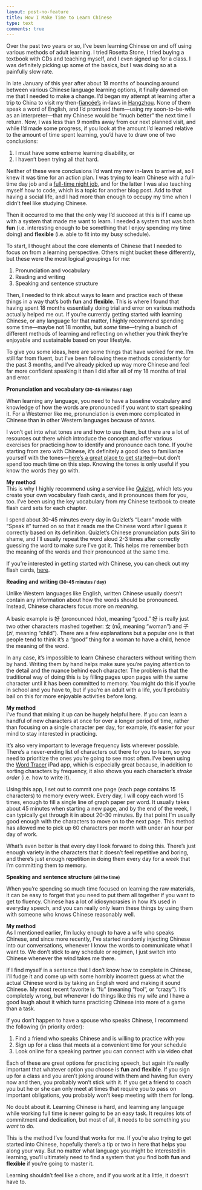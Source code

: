 ```yaml
---
layout: post-no-feature
title: How I Make Time to Learn Chinese
type: text
comments: true
---
```


<p>Over the past two years or so, I’ve been learning Chinese on and off using various methods of adult learning. I tried Rosetta Stone, I tried buying a textbook with CDs and teaching myself, and I even signed up for a class. I was definitely picking up some of the basics, but I was doing so at a painfully slow rate.</p>&#13;
<p>In late January of this year after about 18 months of bouncing around between various Chinese language learning options, it finally dawned on me that I needed to make a change. I’d began my attempt at learning after a trip to China to visit my then-<a href="http://ying.tumblr.com/" target="_blank">fiancée’s</a> in-laws in <a href="http://en.wikipedia.org/wiki/Hangzhou" target="_blank">Hangzhou</a>. None of them speak a word of English, and I’d promised them—using my soon-to-be-wife as an interpreter—that my Chinese would be “much better” the next time I return. Now, I was less than 9 months away from our next planned visit, and while I’d made some progress, if you look at the amount I’d learned relative to the amount of time spent learning, you’d have to draw one of two conclusions:</p>&#13;
<ol><li>I must have some extreme learning disability, or</li>&#13;
<li>I haven’t been trying all that hard.</li>&#13;
</ol><p>Neither of these were conclusions I’d want my new in-laws to arrive at, so I knew it was time for an action plan. I was trying to learn Chinese with a full-time day job and a <a href="http://shoflow.com/" target="_blank">full-time night job</a>, and for the latter I was also teaching myself how to code, which is a topic for another blog post. Add to that having a social life, and I had more than enough to occupy my time when I didn’t feel like studying Chinese.</p>&#13;
<p>Then it occurred to me that the only way I’d succeed at this is if I came up with a system that made me want to learn. I needed a system that was both <strong>fun</strong> (i.e. interesting enough to be something that I enjoy spending my time doing) and <strong>flexible</strong> (i.e. able to fit into my busy schedule).</p>&#13;
<p>To start, I thought about the core elements of Chinese that I needed to focus on from a learning perspective. Others might bucket these differently, but these were the most logical groupings for me:</p>&#13;
<ol><li>Pronunciation and vocabulary</li>&#13;
<li>Reading and writing</li>&#13;
<li>Speaking and sentence structure</li>&#13;
</ol><p>Then, I needed to think about ways to learn and practice each of these things in a way that’s both <strong>fun</strong> and <strong>flexible</strong>. This is where I found that having spent 18 months essentially doing trial and error on various methods actually helped me out. If you’re currently getting started with learning Chinese, or any language for that matter, I highly recommend spending some time—maybe not 18 months, but <em>some</em> time—trying a bunch of different methods of learning and reflecting on whether you think they’re enjoyable and sustainable based on your lifestyle.</p>&#13;
<p>To give you some ideas, here are some things that have worked for me. I’m still far from fluent, but I’ve been following these methods consistently for the past 3 months, and I’ve already picked up way more Chinese and feel far more confident speaking it than I did after all of my 18 months of trial and error.</p>&#13;
<p><strong>Pronunciation and vocabulary <small>(30-45 minutes / day)</small></strong></p>&#13;
<p>When learning any language, you need to have a baseline vocabulary and knowledge of how the words are pronounced if you want to start speaking it. For a Westerner like me, pronunciation is even more complicated in Chinese than in other Western languages because of <em>tones</em>.</p>&#13;
<p>I won’t get into what tones are and how to use them, but there are a lot of resources out there which introduce the concept and offer various exercises for practicing how to identify and pronounce each tone. If you’re starting from zero with Chinese, it’s definitely a good idea to familiarize yourself with the tones—<a href="http://mandarin.about.com/od/pronunciation/a/tones.htm" target="_blank">here’s a great place to get started</a>—but don’t spend too much time on this step. Knowing the tones is only useful if you know the words they go with.</p>&#13;
<p><strong>My method</strong> <br /> This is why I highly recommend using a service like <a href="http://www.quizlet.com/" target="_blank">Quizlet</a>, which lets you create your own vocabulary flash cards, and it pronounces them for you, too. I’ve been using the key vocabulary from my Chinese textbook to create flash card sets for each chapter.</p>&#13;
<p>I spend about 30-45 minutes every day in Quizlet’s “Learn” mode with “Speak it” turned on so that it reads me the Chinese word after I guess it correctly based on its definition. Quizlet’s Chinese pronunciation puts Siri to shame, and I’ll usually repeat the word aloud 2-3 times after correctly guessing the word to make sure I’ve got it. This helps me remember both the meaning of the words and their pronounced at the same time.</p>&#13;
<p>If you’re interested in getting started with Chinese, you can check out my flash cards, <a href="http://quizlet.com/user/seanoliver/" target="_blank">here</a>.</p>&#13;
<p><strong>Reading and writing <small>(30-45 minutes / day)</small></strong></p>&#13;
<p>Unlike Western languages like English, written Chinese usually doesn’t contain any information about how the words should be pronounced. Instead, Chinese characters focus more on <em>meaning</em>.</p>&#13;
<p>A basic example is 好 (pronounced <em>hǎo</em>), meaning “good.” 好 is really just two other characters mashed together: 女 (<em>nǚ</em>, meaning “woman”) and 子 (<em>zi</em>, meaning “child”). There are a few explanations but a popular one is that people tend to think it’s a “good” thing for a woman to have a child, hence the meaning of the word.</p>&#13;
<p>In any case, it’s impossible to learn Chinese characters without writing them by hand. Writing them by hand helps make sure you’re paying attention to the detail and the nuance behind each character. The problem is that the traditional way of doing this is by filling pages upon pages with the same character until it has been committed to memory. You might do this if you’re in school and you have to, but if you’re an adult with a life, you’ll probably bail on this for more enjoyable activities before long.</p>&#13;
<p><strong>My method</strong> <br /> I’ve found that mixing it up can be hugely helpful here. If you can learn a handful of new characters at once for over a longer period of time, rather than focusing on a single character per day, for example, it’s easier for your mind to stay interested in practicing.</p>&#13;
<p>It’s also very important to leverage frequency lists wherever possible. There’s a never-ending list of characters out there for you to learn, so you need to prioritize the ones you’re going to see most often. I’ve been using the <a href="http://itunes.apple.com/us/app/word-tracer-learn-chinese/id430413408?mt=8" target="_blank">Word Tracer</a> iPad app, which is especially great because, in addition to sorting characters by frequency, it also shows you each character’s <em>stroke order</em> (i.e. how to write it).</p>&#13;
<p>Using this app, I set out to commit one page (each page contains 15 characters) to memory every week. Every day, I will copy each word 15 times, enough to fill a single line of graph paper per word. It usually takes about 45 minutes when starting a new page, and by the end of the week, I can typically get through it in about 20-30 minutes. By that point I’m usually good enough with the characters to move on to the next page. This method has allowed me to pick up 60 characters per month with under an hour per day of work.</p>&#13;
<p>What’s even better is that every day I look forward to doing this. There’s just enough variety in the characters that it doesn’t feel repetitive and boring, and there’s just enough repetition in doing them every day for a week that I’m committing them to memory.</p>&#13;
<p><strong>Speaking and sentence structure <small>(all the time)</small></strong></p>&#13;
<p>When you’re spending so much time focused on learning the raw materials, it can be easy to forget that you need to put them all together if you want to get to fluency. Chinese has a lot of idiosyncrasies in how it’s used in everyday speech, and you can really only learn these things by using them with someone who knows Chinese reasonably well.</p>&#13;
<p><strong>My method</strong> <br /> As I mentioned earlier, I’m lucky enough to have a wife who speaks Chinese, and since more recently, I’ve started randomly injecting Chinese into our conversations, whenever I know the words to communicate what I want to. We don’t stick to any schedule or regimen, I just switch into Chinese whenever the wind takes me there.</p>&#13;
<p>If I find myself in a sentence that I don’t know how to complete in Chinese, I’ll fudge it and come up with some horribly incorrect guess at what the actual Chinese word is by taking an English word and making it sound Chinese. My most recent favorite is “fù” (meaning “fool”, or “crazy”). It’s completely wrong, but whenever I do things like this my wife and I have a good laugh about it which turns practicing Chinese into more of a game than a task.</p>&#13;
<p>If you don’t happen to have a spouse who speaks Chinese, I recommend the following (in priority order):</p>&#13;
<ol><li>Find a friend who speaks Chinese and is willing to practice with you</li>&#13;
<li>Sign up for a class that meets at a convenient time for your schedule</li>&#13;
<li>Look online for a speaking partner you can connect with via video chat</li>&#13;
</ol><p>Each of these are great options for practicing speech, but again it’s really important that whatever option you choose is <strong>fun</strong> and <strong>flexible</strong>. If you sign up for a class and you aren’t joking around with them and having fun every now and then, you probably won’t stick with it. If you get a friend to coach you but he or she can only meet at times that require you to pass on important obligations, you probably won’t keep meeting with them for long.</p>&#13;
<p>No doubt about it. Learning Chinese is hard, and learning any language while working full time is never going to be an easy task. It requires lots of commitment and dedication, but most of all, it needs to be something you <em>want</em> to do.</p>&#13;
<p>This is the method I’ve found that works for me. If you’re also trying to get started into Chinese, hopefully there’s a tip or two in here that helps you along your way. But no matter what language you might be interested in learning, you’ll ultimately need to find a system that you find both <strong>fun</strong> and <strong>flexible</strong> if you’re going to master it.</p>&#13;
<p>Learning shouldn’t feel like a chore, and if you work at it a little, it doesn’t have to.</p> 